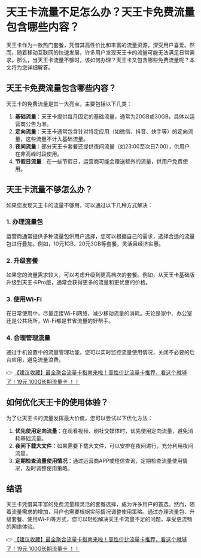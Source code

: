# 天王卡流量不足怎么办？天王卡免费流量包含哪些内容？

天王卡作为一款热门套餐，凭借其高性价比和丰富的流量资源，深受用户喜爱。然而，随着移动互联网的快速发展，许多用户发现天王卡的流量可能无法满足日常需求。那么，当天王卡流量不够时，该如何办理？天王卡又包含哪些免费流量呢？本文将为您详细解答。

## 天王卡免费流量包含哪些内容？

天王卡的免费流量是其一大亮点，主要包括以下几类：

1. **基础流量**：天王卡提供每月固定的基础流量，通常为20GB或30GB，具体以运营商公告为准。
2. **定向流量**：天王卡通常包含针对特定应用（如微信、抖音、快手等）的定向流量，这些流量不计入基础流量。
3. **夜间流量**：部分天王卡套餐还提供夜间流量（如23:00至次日7:00），供用户在非高峰时段使用。
4. **节假日流量**：在一些节假日，运营商可能会赠送额外的流量，供用户免费使用。

## 天王卡流量不够怎么办？

如果您发现天王卡的流量不够用，可以通过以下几种方式解决：

### 1. 办理流量包
运营商通常提供多种流量包供用户选择，您可以根据自己的需求，选择合适的流量包进行叠加。例如，10元1GB、20元3GB等套餐，灵活且经济实惠。

### 2. 升级套餐
如果您的流量需求较大，可以考虑升级到更高档次的套餐。例如，从天王卡基础版升级到天王卡Pro版，通常会获得更多的流量和更优惠的价格。

### 3. 使用Wi-Fi
在日常使用中，尽量连接Wi-Fi网络，减少移动流量的消耗。无论是家中、办公室还是公共场所，Wi-Fi都是节省流量的好帮手。

### 4. 合理管理流量
通过手机设置中的流量管理功能，您可以实时监控流量使用情况，关闭不必要的后台应用，避免流量浪费。

👉 [【建议收藏】最全聚合流量卡指南来啦！高性价比流量卡推荐，看这个就够了！19元 100G长期流量卡 ！！](https://bit.ly/Liuliangka)

## 如何优化天王卡的使用体验？

为了让天王卡的流量发挥最大价值，您可以尝试以下优化方法：

1. **优先使用定向流量**：在观看视频、刷社交媒体时，优先使用定向流量，避免消耗基础流量。
2. **夜间下载大文件**：如果需要下载大文件，可以安排在夜间进行，充分利用夜间流量。
3. **定期检查流量使用情况**：通过运营商APP或短信查询，定期检查流量使用情况，及时调整使用策略。

## 结语

天王卡凭借其丰富的免费流量和灵活的套餐选择，成为许多用户的首选。然而，随着流量需求的增加，用户也需要根据实际情况调整使用策略。通过办理流量包、升级套餐、使用Wi-Fi等方式，您可以轻松解决天王卡流量不足的问题，享受更流畅的网络体验。

👉 [【建议收藏】最全聚合流量卡指南来啦！高性价比流量卡推荐，看这个就够了！19元 100G长期流量卡 ！！](https://bit.ly/Liuliangka)